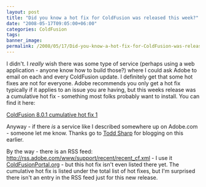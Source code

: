 ```yaml
---
layout: post
title: "Did you know a hot fix for ColdFusion was released this week?"
date: "2008-05-17T09:05:00+06:00"
categories: ColdFusion 
tags: 
banner_image: 
permalink: /2008/05/17/Did-you-know-a-hot-fix-for-ColdFusion-was-released-this-week
---
```


I didn't. I <i>really</i> wish there was some type of service (perhaps using a web application - anyone know how to build those?) where I could ask Adobe to email on each and every ColdFusion update. I definitely get that some hot fixes are not for everyone. Adobe recommends you only get a hot fix typically if it applies to an issue you are having, but this weeks release was a cumulative hot fix - something most folks probably want to install. You can find it here:

<a href="http://kb.adobe.com/selfservice/viewContent.do?externalId=kb403622&sliceId=1">ColdFusion 8.0.1 cumulative hot fix 1</a>

Anyway - if there <i>is</i> a service like I described somewhere up on Adobe.com - someone let me know. Thanks go to <a href="http://www.cfsilence.com/blog/client">Todd Sharp</a> for blogging on this earlier.

By the way - there is an RSS feed: <a href="http://rss.adobe.com/www/support/recent/recent_cf.xml">http://rss.adobe.com/www/support/recent/recent_cf.xml</a> - I use it <a href="http://www.coldfusionportal.org">ColdFusionPortal.org</a> - but this hot fix isn't even listed there yet. The cumulative hot fix is listed under the total list of hot fixes, but I'm surprised there isn't an entry in the RSS feed just for this new release.